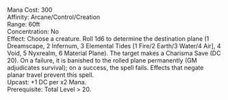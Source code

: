 Mana Cost: 300  
Affinity: Arcane/Control/Creation  
Range: 60ft  
Concentration: No  
Effect: Choose a creature. Roll 1d6 to determine the destination plane (1 Dreamscape, 2 Infernum, 3 Elemental Tides [1 Fire/2 Earth/3 Water/4 Air], 4 Void, 5 Nyxrealm, 6 Material Plane). The target makes a Charisma Save (DC 20). On a failure, it is banished to the rolled plane permanently (GM adjudicates survival); on a success, the spell fails. Effects that negate planar travel prevent this spell.  
Upcast: +1 DC per x2 Mana.  
Prerequisite: Total Level > 20.